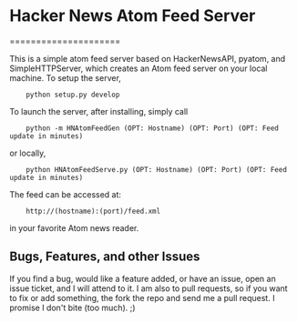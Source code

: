 # Hacker News Atom Feed Server
=====================

This is a simple atom feed server based on HackerNewsAPI, pyatom,
and SimpleHTTPServer, which creates an Atom feed server on your local machine.
To setup the server,

```
    python setup.py develop
```

To launch the server, after installing, simply call

```
    python -m HNAtomFeedGen (OPT: Hostname) (OPT: Port) (OPT: Feed update in minutes)
```

or locally,

```
    python HNAtomFeedServe.py (OPT: Hostname) (OPT: Port) (OPT: Feed update in minutes)
```

The feed can be accessed at:

```
    http://(hostname):(port)/feed.xml
```

in your favorite Atom news reader.

## Bugs, Features, and other Issues

If you find a bug, would like a feature added, or have an issue, open an issue ticket, and I will attend to it.
I am also to pull requests, so if you want to fix or add something, the fork the repo and send me a pull request.
I promise I don't bite (too much). ;)